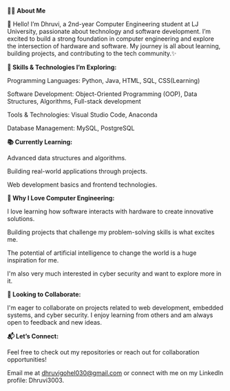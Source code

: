 👨‍💻 **About Me**

👋 Hello! I’m Dhruvi, a 2nd-year Computer Engineering student at LJ University, passionate about technology and software development. I’m excited to build a strong foundation in computer engineering and explore the intersection of hardware and software. My journey is all about learning, building projects, and contributing to the tech community.✨

**🔧 Skills & Technologies I’m Exploring:**

Programming Languages: Python, Java, HTML, SQL, CSS(Learning)

Software Development: Object-Oriented Programming (OOP), Data Structures, Algorithms, Full-stack development

Tools & Technologies: Visual Studio Code, Anaconda

Database Management: MySQL, PostgreSQL

**📚 Currently Learning:**

Advanced data structures and algorithms.

Building real-world applications through projects.

Web development basics and frontend technologies.

**🚀 Why I Love Computer Engineering:**

I love learning how software interacts with hardware to create innovative solutions.

Building projects that challenge my problem-solving skills is what excites me.

The potential of artificial intelligence to change the world is a huge inspiration for me.

I'm also very much interested in cyber security and want to explore more in it.

**🤝 Looking to Collaborate:**

I'm eager to collaborate on projects related to web development, embedded systems, and cyber security.
I enjoy learning from others and am always open to feedback and new ideas.

**📬 Let’s Connect:**

Feel free to check out my repositories or reach out for collaboration opportunities!

Email me at dhruvigohel030@gmail.com or connect with me on my LinkedIn profile: Dhruvi3003.

<!---
Dhruvi3003/Dhruvi3003 is a ✨ special ✨ repository because its `README.md` (this file) appears on your GitHub profile.
You can click the Preview link to take a look at your changes.
--->
